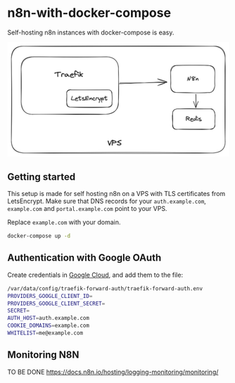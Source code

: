 # n8n-with-docker-compose
Self-hosting n8n instances with docker-compose is easy.

![alt text](docs/component-overview.png)

## Getting started

This setup is made for self hosting n8n on a VPS with TLS certificates from LetsEncrypt.
Make sure that DNS records for your `auth.example.com`, `example.com` and `portal.example.com` point to your VPS.

Replace `example.com` with your domain.

```bash
docker-compose up -d 
```

## Authentication with Google OAuth

Create credentials in [Google Cloud](https://console.cloud.google.com/apis/credentials?inv=1&invt=AbrXRw), and add them to the file:

```bash
/var/data/config/traefik-forward-auth/traefik-forward-auth.env
PROVIDERS_GOOGLE_CLIENT_ID=
PROVIDERS_GOOGLE_CLIENT_SECRET=
SECRET=
AUTH_HOST=auth.example.com
COOKIE_DOMAINS=example.com
WHITELIST=me@example.com
```

## Monitoring N8N 

TO BE DONE
https://docs.n8n.io/hosting/logging-monitoring/monitoring/
